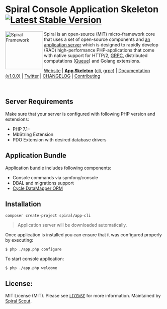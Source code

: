 # Spiral Console Application Skeleton [![Latest Stable Version](https://poser.pugx.org/spiral/app-cli/version)](https://packagist.org/packages/spiral/app-cli)

<img src="https://raw.githubusercontent.com/spiral/guide/master/resources/logo.png" height="120px" alt="Spiral Framework" align="left"/>

Spiral is an open-source (MIT) micro-framework core that uses a set of open-source components and [an application server](https://github.com/spiral/roadrunner) which is designed to rapidly develop (RAD) high-performance PHP-applications that come with native support for HTTP/2, [GRPC](https://grpc.io/), distributed computations ([Queue](https://github.com/spiral/jobs)) and Golang extensions. 

[Website](https://spiral-framework.com) | <b>[App Skeleton](https://github.com/spiral/app)</b> ([cli](https://github.com/spiral/app-cli), [grpc](https://github.com/spiral/app-grpc)) | [Documentation (v1.0.0)](https://github.com/spiral/guide) | [Twitter](https://twitter.com/spiralphp) | [CHANGELOG](/CHANGELOG.md) | [Contributing](https://github.com/spiral/guide/blob/master/contributing.md)

<br/>

Server Requirements
--------
Make sure that your server is configured with following PHP version and extensions:
* PHP 7.1+
* MbString Extension
* PDO Extension with desired database drivers

Application Bundle
--------
Application bundle includes following components:
* Console commands via symfony/console
* DBAL and migrations support
* [Cycle DataMapper ORM](https://github.com/cycle)

Installation
--------
```
composer create-project spiral/app-cli
```

> Application server will be downloaded automatically.

Once application is installed you can ensure that it was configured properly by executing:

```
$ php ./app.php configure
```

To start console application:

```
$ php ./app.php welcome
```

License:
--------
MIT License (MIT). Please see [`LICENSE`](./LICENSE) for more information. Maintained by [Spiral Scout](https://spiralscout.com).
